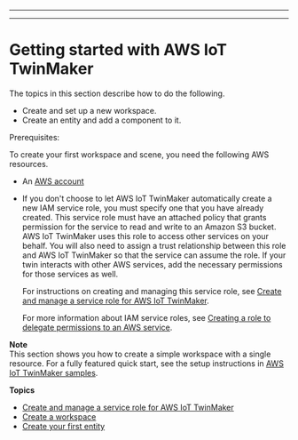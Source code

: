 --------

--------

# Getting started with AWS IoT TwinMaker<a name="twinmaker-gs"></a>

The topics in this section describe how to do the following\. 
+ Create and set up a new workspace\.
+ Create an entity and add a component to it\.

Prerequisites:

To create your first workspace and scene, you need the following AWS resources\.
+ An [AWS account](http://aws.amazon.com)
+ If you don't choose to let AWS IoT TwinMaker automatically create a new IAM service role, you must specify one that you have already created\. This service role must have an attached policy that grants permission for the service to read and write to an Amazon S3 bucket\. AWS IoT TwinMaker uses this role to access other services on your behalf\. You will also need to assign a trust relationship between this role and AWS IoT TwinMaker so that the service can assume the role\. If your twin interacts with other AWS services, add the necessary permissions for those services as well\.

  For instructions on creating and managing this service role, see [Create and manage a service role for AWS IoT TwinMaker](twinmaker-gs-service-role.md)\.

  For more information about IAM service roles, see [Creating a role to delegate permissions to an AWS service](https://docs.aws.amazon.com/IAM/latest/UserGuide/id_roles_create_for-service.html)\.

**Note**  
This section shows you how to create a simple workspace with a single resource\. For a fully featured quick start, see the setup instructions in [AWS IoT TwinMaker samples](https://github.com/aws-samples/aws-iot-twinmaker-samples)\.

**Topics**
+ [Create and manage a service role for AWS IoT TwinMaker](twinmaker-gs-service-role.md)
+ [Create a workspace](twinmaker-gs-workspace.md)
+ [Create your first entity](twinmaker-gs-entity.md)